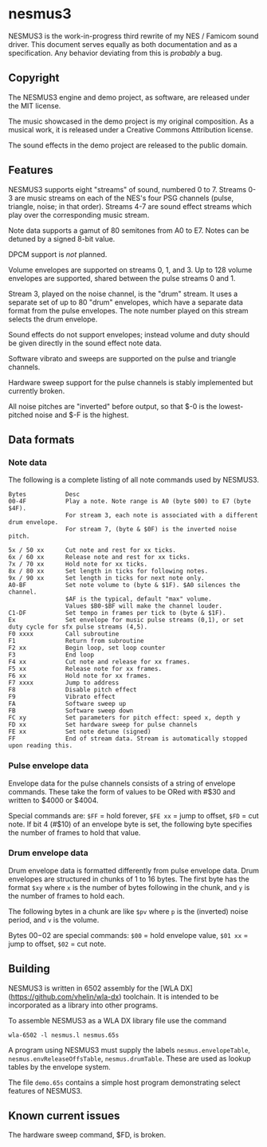 # nesmus3
NESMUS3 is the work-in-progress third rewrite of my NES / Famicom sound driver. This document serves equally as both documentation and as a specification. Any behavior deviating from this is *probably* a bug.

## Copyright

The NESMUS3 engine and demo project, as software, are released under the MIT license.

The music showcased in the demo project is my original composition. As a musical work, it is released under a Creative Commons Attribution license.

The sound effects in the demo project are released to the public domain.

## Features
NESMUS3 supports eight "streams" of sound, numbered 0 to 7. Streams 0-3 are music streams on each of the NES's four PSG channels (pulse, triangle, noise; in that order). Streams 4-7 are sound effect streams which play over the corresponding music stream.

Note data supports a gamut of 80 semitones from A0 to E7. Notes can be detuned by a signed 8-bit value.

DPCM support is *not* planned.

Volume envelopes are supported on streams 0, 1, and 3. Up to 128 volume envelopes are supported, shared between the pulse streams 0 and 1.

Stream 3, played on the noise channel, is the "drum" stream. It uses a separate set of up to 80 "drum" envelopes, which have a separate data format from the pulse envelopes. The note number played on this stream selects the drum envelope.

Sound effects do not support envelopes; instead volume and duty should be given directly in the sound effect note data.

Software vibrato and sweeps are supported on the pulse and triangle channels.

Hardware sweep support for the pulse channels is stably implemented but currently broken.

All noise pitches are "inverted" before output, so that $-0 is the lowest-pitched noise and $-F is the highest.

## Data formats

### Note data
The following is a complete listing of all note commands used by NESMUS3.

    Bytes           Desc
    00-4F           Play a note. Note range is A0 (byte $00) to E7 (byte $4F).
                    For stream 3, each note is associated with a different drum envelope.
                    For stream 7, (byte & $0F) is the inverted noise pitch. 
                    
    5x / 50 xx      Cut note and rest for xx ticks.
    6x / 60 xx      Release note and rest for xx ticks.
    7x / 70 xx      Hold note for xx ticks.
    8x / 80 xx      Set length in ticks for following notes.
    9x / 90 xx      Set length in ticks for next note only.
    A0-BF           Set note volume to (byte & $1F). $A0 silences the channel.
                    $AF is the typical, default "max" volume.
                    Values $B0-$BF will make the channel louder.
    C1-DF           Set tempo in frames per tick to (byte & $1F).
    Ex              Set envelope for music pulse streams (0,1), or set duty cycle for sfx pulse streams (4,5).
    F0 xxxx         Call subroutine
    F1              Return from subroutine
    F2 xx           Begin loop, set loop counter
    F3              End loop
    F4 xx           Cut note and release for xx frames.
    F5 xx           Release note for xx frames.
    F6 xx           Hold note for xx frames.
    F7 xxxx         Jump to address
    F8              Disable pitch effect
    F9              Vibrato effect
    FA              Software sweep up
    FB              Software sweep down
    FC xy           Set parameters for pitch effect: speed x, depth y
    FD xx           Set hardware sweep for pulse channels
    FE xx           Set note detune (signed)
    FF              End of stream data. Stream is automatically stopped upon reading this.
    
### Pulse envelope data
Envelope data for the pulse channels consists of a string of envelope commands.
These take the form of values to be ORed with #$30 and written to $4000 or $4004. 

Special commands are: `$FF` = hold forever, `$FE xx` = jump to offset, `$FD` = cut note.
If bit 4 (#$10) of an envelope byte is set, the following byte specifies the number of frames to hold that value.

### Drum envelope data
Drum envelope data is formatted differently from pulse envelope data. Drum envelopes are structured in chunks of 1 to 16 bytes. The first byte has the format `$xy` where `x` is the number of bytes following in the chunk, and `y` is the number of frames to hold each.

The following bytes in a chunk are like `$pv` where `p` is the (inverted) noise period, and `v` is the volume.

Bytes $00-$02 are special commands: `$00` = hold envelope value, `$01 xx` = jump to offset, `$02` = cut note.

## Building
NESMUS3 is written in 6502 assembly for the [WLA DX] (https://github.com/vhelin/wla-dx) toolchain. It is intended to be incorporated as a library into other programs.

To assemble NESMUS3 as a WLA DX library file use the command

    wla-6502 -l nesmus.l nesmus.65s

A program using NESMUS3 must supply the labels `nesmus.envelopeTable`, `nesmus.envReleaseOffsTable`, `nesmus.drumTable`. These are used as lookup tables by the envelope system.

The file `demo.65s` contains a simple host program demonstrating select features of NESMUS3.

## Known current issues

The hardware sweep command, $FD, is broken. 